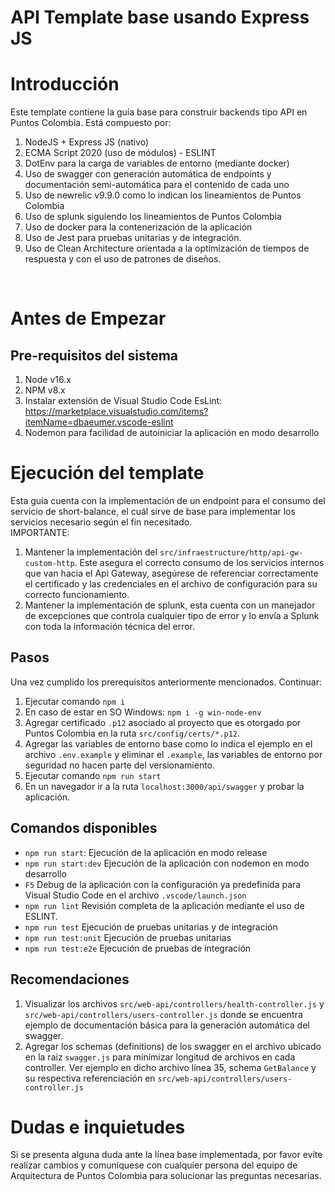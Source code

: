 # API Template base usando Express JS

# Introducción 
Este template contiene la guía base para construir backends tipo API en Puntos Colombia. Está compuesto por:
1. NodeJS + Express JS (nativo)
2. ECMA Script 2020 (uso de módulos) - ESLINT
3. DotEnv para la carga de variables de entorno (mediante docker)
4. Uso de swagger con generación automática de endpoints y documentación semi-automática para el contenido de cada uno
5. Uso de newrelic v9.9.0 como lo indican los lineamientos de Puntos Colombia
6. Uso de splunk siguiendo los lineamientos de Puntos Colombia
7. Uso de docker para la contenerización de la aplicación
8. Uso de Jest para pruebas unitarias y de integración.
9. Uso de Clean Architecture orientada a la optimización de tiempos de respuesta y con el uso de patrones de diseños.

<br>

# Antes de Empezar
## Pre-requisitos del sistema
1.	Node v16.x
2.	NPM v8.x
3.  Instalar extensión de Visual Studio Code EsLint: https://marketplace.visualstudio.com/items?itemName=dbaeumer.vscode-eslint
3.  Nodemon para facilidad de autoiniciar la aplicación en modo desarrollo

# Ejecución del template
Esta guía cuenta con la implementación de un endpoint para el consumo del servicio de short-balance, el cuál sirve de base para implementar los servicios necesario según el fin 
necesitado.
<br>IMPORTANTE: 
1. Mantener la implementación del `src/infraestructure/http/api-gw-custom-http`. Este asegura el correcto consumo de los servicios internos que van hacia el Api Gateway, asegúrese de referenciar correctamente el certificado y las credenciales en el archivo de configuración para su correcto funcionamiento.
2. Mantener la implementación de splunk, esta cuenta con un manejador de excepciones que controla cualquier tipo de error y lo envía a Splunk con toda la información técnica del error.

## Pasos
Una vez cumplido los prerequisitos anteriormente mencionados. Continuar:
1. Ejecutar comando `npm i`
2. En caso de estar en SO Windows: `npm i -g win-node-env` 
3. Agregar certificado `.p12` asociado al proyecto que es otorgado por Puntos Colombia en la ruta `src/config/certs/*.p12`.
4. Agregar las variables de entorno base como lo indica el ejemplo en el archivo `.env.example` y eliminar el `.example`, las variables de entorno por seguridad no hacen parte del versionamiento.
5. Ejecutar comando `npm run start`
6. En un navegador ir a la ruta `localhost:3000/api/swagger` y probar la aplicación.

## Comandos disponibles
- `npm run start`: Ejecución de la aplicación en modo release
- `npm run start:dev` Ejecución de la aplicación con nodemon en modo desarrollo
- `F5` Debug de la aplicación con la configuración ya predefinida para Visual Studio Code en el archivo `.vscode/launch.json`
- `npm run lint` Revisión completa de la aplicación mediante el uso de ESLINT.
- `npm run test` Ejecución de pruebas unitarias y de integración
- `npm run test:unit` Ejecución de pruebas unitarias 
- `npm run test:e2e` Ejecución de pruebas de integración

## Recomendaciones
1.  Visualizar los archivos `src/web-api/controllers/health-controller.js` y `src/web-api/controllers/users-controller.js` donde se encuentra ejemplo de documentación básica para la generación automática del swagger.
2. Agregar los schemas (definitions) de los swagger en el archivo ubicado en la raíz `swagger.js` para minimizar longitud de archivos en cada controller. Ver ejemplo en dicho archivo línea 35, schema `GetBalance` y su respectiva referenciación en `src/web-api/controllers/users-controller.js`

# Dudas e inquietudes
Si se presenta alguna duda ante la línea base implementada, por favor evite realizar cambios y comuníquese con cualquier persona del equipo de Arquitectura de Puntos Colombia para solucionar las preguntas necesarias.